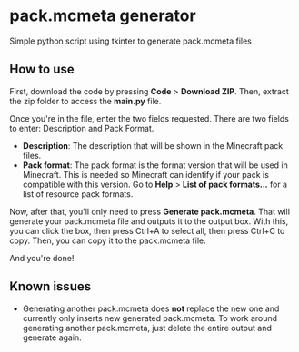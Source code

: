 # pack.mcmeta generator
Simple python script using tkinter to generate pack.mcmeta files

## How to use
First, download the code by pressing **Code** > **Download ZIP**. Then, extract the zip folder to access the **main.py** file.

Once you're in the file, enter the two fields requested. There are two fields to enter: Description and Pack Format.
- **Description**: The description that will be shown in the Minecraft pack files.
- **Pack format**: The pack format is the format version that will be used in Minecraft. This is needed so Minecraft can identify if your pack is compatible with this version. Go to **Help** > **List of pack formats...** for a list of resource pack formats.

Now, after that, you'll only need to press **Generate pack.mcmeta**. That will generate your pack.mcmeta file and outputs it to the output box. With this, you can click the box, then press Ctrl+A to select all, then press Ctrl+C to copy. Then, you can copy it to the pack.mcmeta file.

And you're done!

## Known issues
- Generating another pack.mcmeta does **not** replace the new one and currently only inserts new generated pack.mcmeta. To work around generating another pack.mcmeta, just delete the entire output and generate again.

